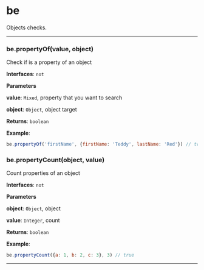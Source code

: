 # be

Objects checks.



* * *

### be.propertyOf(value, object) 

Check if is a property of an object

**Interfaces**: `not`

**Parameters**

**value**: `Mixed`, property that you want to search

**object**: `Object`, object target

**Returns**: `boolean`

**Example**:
```js
be.propertyOf('firstName', {firstName: 'Teddy', lastName: 'Red'}) // true
```


### be.propertyCount(object, value) 

Count properties of an object

**Interfaces**: `not`

**Parameters**

**object**: `Object`, object

**value**: `Integer`, count

**Returns**: `boolean`

**Example**:
```js
be.propertyCount({a: 1, b: 2, c: 3}, 3) // true
```



* * *










